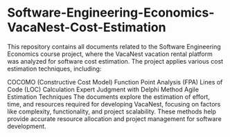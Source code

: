 # Software-Engineering-Economics-VacaNest-Cost-Estimation
This repository contains all documents related to the Software Engineering Economics course project, where the VacaNest vacation rental platform was analyzed for software cost estimation. The project applies various cost estimation techniques, including:

COCOMO (Constructive Cost Model)
Function Point Analysis (FPA)
Lines of Code (LOC) Calculation
Expert Judgment with Delphi Method
Agile Estimation Techniques
The documents explore the estimation of effort, time, and resources required for developing VacaNest, focusing on factors like complexity, functionality, and project scalability. These methods help provide accurate resource allocation and project management for software development.
